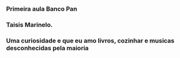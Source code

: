 ### Primeira aula Banco Pan
### Taisis Marinelo.
###  Uma curiosidade e que eu amo livros, cozinhar e musicas desconhecidas pela  maioria
